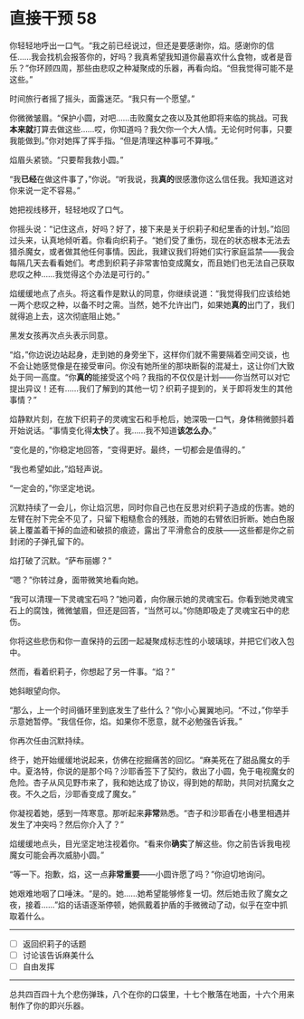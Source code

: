 # 直接干预 58

你轻轻地呼出一口气。“我之前已经说过，但还是要感谢你，焰。感谢你的信任……我会找机会报答你的，好吗？我真希望我知道你最喜欢什么食物，或者是音乐？”你环顾四周，那些由悲叹之种凝聚成的乐器，再看向焰。“但我觉得可能不是这些。”

时间旅行者摇了摇头，面露迷茫。“我只有一个愿望。”

你微微皱眉。“保护小圆，对吧……击败魔女之夜以及其他即将来临的挑战。可我**本来就**打算去做这些……哎，你知道吗？我欠你一个大人情。无论何时何事，只要我能做到。”你对她挥了挥手指。“但是清理这种事可不算哦。”

焰眉头紧锁。“只要帮我救小圆。”

“我**已经**在做这件事了，”你说。“听我说，我**真的**很感激你这么信任我。我知道这对你来说一定不容易。”

她把视线移开，轻轻地叹了口气。

你摇头说：“记住这点，好吗？好了，接下来是关于织莉子和纪里香的计划。”焰回过头来，认真地倾听着。你看向织莉子。“她们受了重伤，现在的状态根本无法去猎杀魔女，或者做其他任何事情。因此，我建议我们将她们实行家庭监禁——我会每隔几天去看看她们。考虑到织莉子非常害怕变成魔女，而且她们也无法自己获取悲叹之种……我觉得这个办法是可行的。”

焰缓缓地点了点头。将这看作是默认的同意，你继续说道：“我觉得我们应该给她一两个悲叹之种，以备不时之需。当然，她不允许出门，如果她**真的**出门了，我们就得追上去，这次彻底阻止她。”

黑发女孩再次点头表示同意。

“焰，”你边说边站起身，走到她的身旁坐下，这样你们就不需要隔着空间交谈，也不会让她感觉像是在接受审问。你没有她所坐的那块断裂的混凝土，这让你们大致处于同一高度。“你**真的**能接受这个吗？我指的不仅仅是计划——你当然可以对它提出异议！还有……我们了解到的其他一切？织莉子提到的，关于即将发生的其他事情？”

焰静默片刻，在放下织莉子的灵魂宝石和手枪后，她深吸一口气，身体稍微颤抖着开始说话。“事情变化得**太快**了。我……我不知道**该怎么办**。”

“变化是的，”你稳定地回答，“变得更好。最终，一切都会是值得的。”

“我也希望如此，”焰轻声说。

“一定会的，”你坚定地说。

沉默持续了一会儿，你让焰沉思，同时你自己也在反思对织莉子造成的伤害。她的左臂在肘下完全不见了，只留下粗糙愈合的残肢，而她的右臂依旧折断。她白色服装上覆盖着干掉的血迹和破损的痕迹，露出了平滑愈合的皮肤——这些都是你之前封闭的子弹孔留下的。

焰打破了沉默。“萨布丽娜？”

“嗯？”你转过身，面带微笑地看向她。

“我可以清理一下灵魂宝石吗？”她问着，向你展示她的灵魂宝石。你看到她灵魂宝石上的腐蚀，微微皱眉，但还是回答，“当然可以。”你随即吸走了灵魂宝石中的悲伤。

你将这些悲伤和你一直保持的云团一起凝聚成标志性的小玻璃球，并把它们收入包中。

然而，看着织莉子，你想起了另一件事。“焰？”

她斜眼望向你。

“那么，上一个时间循环里到底发生了些什么？”你小心翼翼地问。“不过，”你举手示意她暂停。“我信任你，焰。如果你不愿意，就不必勉强告诉我。”

你再次任由沉默持续。

终于，她开始缓缓地说起来，仿佛在挖掘痛苦的回忆。“麻美死在了甜品魔女的手中。夏洛特，你说的是那个吗？沙耶香签下了契约，救出了小圆，免于电视魔女的危险。杏子从风见野市来了，我和她达成了协议，得到她的帮助，共同对抗魔女之夜。不久之后，沙耶香变成了魔女。”

你凝视着她，感到一阵寒意。那听起来**非常**熟悉。“杏子和沙耶香在小巷里相遇并发生了冲突吗？然后你介入了？”

焰缓缓地点头，目光坚定地注视着你。“看来你**确实**了解这些。你之前告诉我电视魔女可能会再次威胁小圆。”

“等一下。抱歉，焰，这一点**非常重要**——小圆许愿了吗？”你迫切地询问。

她艰难地咽了口唾沫。“是的。她……她希望能够修复一切。然后她击败了魔女之夜，接着……”焰的话语逐渐停顿，她佩戴着护盾的手微微动了动，似乎在空中抓取着什么。

---

- [ ] 返回织莉子的话题
- [ ] 讨论该告诉麻美什么
- [ ] 自由发挥

---

总共四百四十九个悲伤弹珠，八个在你的口袋里，十七个散落在地面，十六个用来制作了你的即兴乐器。
